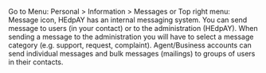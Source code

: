 Go to Menu: Personal > Information > Messages or Top right menu: Message icon, HEdpAY has an internal messaging system. You can send message to users (in your contact) or to the administration (HEdpAY). When sending a message to the administration you will have to select a message category (e.g. support, request, complaint). Agent/Business accounts can send individual messages and bulk messages (mailings) to groups of users in their contacts.



